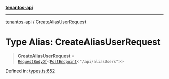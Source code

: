 [**tenantos-api**](../README.md)

***

[tenantos-api](../globals.md) / CreateAliasUserRequest

# Type Alias: CreateAliasUserRequest

> **CreateAliasUserRequest** = [`RequestBodyOf`](RequestBodyOf.md)\<[`PostEndpoint`](PostEndpoint.md)\<`"/api/aliasUsers"`\>\>

Defined in: [types.ts:652](https://github.com/shadmanZero/tenantos-api/blob/5456fdea44f46a63455944d4982f5327cbeb3156/src/types.ts#L652)
